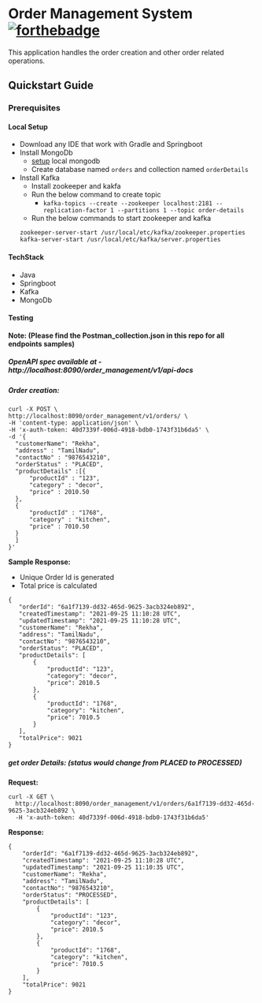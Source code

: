 # Order Management System [![forthebadge](https://forthebadge.com/images/badges/made-with-Java.svg)](https://forthebadge.com/images/badges/made-with-java.svg)

This application handles the order creation and other order related operations.

 ## Quickstart Guide
 ### Prerequisites
 #### Local Setup
 - Download any IDE that work with Gradle and Springboot
 - Install MongoDb
    - [setup](https://docs.mongodb.com/manual/tutorial/install-mongodb-on-os-x/) local mongodb
    - Create database named `orders` and collection named `orderDetails`
 - Install Kafka
   - Install zookeeper and kakfa
   - Run the below command to create topic
     - `
    kafka-topics --create --zookeeper localhost:2181 --replication-factor 1 --partitions 1 --topic order-details
    `
   - Run the below commands to start zookeeper and kafka
    ```
    zookeeper-server-start /usr/local/etc/kafka/zookeeper.properties
    kafka-server-start /usr/local/etc/kafka/server.properties
   ```
   
  #### TechStack
   - Java
   - Springboot
   - Kafka
   - MongoDb
   
 #### Testing
  **Note: (Please find the Postman_collection.json in this repo for all endpoints samples)**
  
  ##### OpenAPI spec available at - http://localhost:8090/order_management/v1/api-docs
  
  ##### Order creation:
  
  ```$xslt
curl -X POST \
  http://localhost:8090/order_management/v1/orders/ \
  -H 'content-type: application/json' \
  -H 'x-auth-token: 40d7339f-006d-4918-bdb0-1743f31b6da5' \
  -d '{
	"customerName": "Rekha",
	"address" : "TamilNadu",
    "contactNo" : "9876543210",
    "orderStatus" : "PLACED",
    "productDetails" :[{
    	"productId" : "123",
    	"category" : "decor",
    	"price" : 2010.50
    },
    {
    	"productId" : "1768",
    	"category" : "kitchen",
    	"price" : 7010.50
    }
    ]
}'
```

**Sample Response:** 
 - Unique Order Id is generated
 - Total price is calculated
 
 ```$xslt
{
    "orderId": "6a1f7139-dd32-465d-9625-3acb324eb892",
    "createdTimestamp": "2021-09-25 11:10:28 UTC",
    "updatedTimestamp": "2021-09-25 11:10:28 UTC",
    "customerName": "Rekha",
    "address": "TamilNadu",
    "contactNo": "9876543210",
    "orderStatus": "PLACED",
    "productDetails": [
        {
            "productId": "123",
            "category": "decor",
            "price": 2010.5
        },
        {
            "productId": "1768",
            "category": "kitchen",
            "price": 7010.5
        }
    ],
    "totalPrice": 9021
}
```

##### get order Details: (status would change from PLACED to PROCESSED)

**Request:**

```$xslt
curl -X GET \
  http://localhost:8090/order_management/v1/orders/6a1f7139-dd32-465d-9625-3acb324eb892 \
  -H 'x-auth-token: 40d7339f-006d-4918-bdb0-1743f31b6da5'
```

**Response:**

```$xslt
{
    "orderId": "6a1f7139-dd32-465d-9625-3acb324eb892",
    "createdTimestamp": "2021-09-25 11:10:28 UTC",
    "updatedTimestamp": "2021-09-25 11:10:35 UTC",
    "customerName": "Rekha",
    "address": "TamilNadu",
    "contactNo": "9876543210",
    "orderStatus": "PROCESSED",
    "productDetails": [
        {
            "productId": "123",
            "category": "decor",
            "price": 2010.5
        },
        {
            "productId": "1768",
            "category": "kitchen",
            "price": 7010.5
        }
    ],
    "totalPrice": 9021
}
```



 
